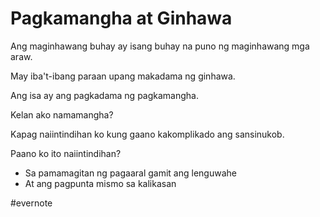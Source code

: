 # Pagkamangha at Ginhawa

Ang maginhawang buhay ay isang buhay na puno ng maginhawang mga araw.

May iba't-ibang paraan upang makadama ng ginhawa.

Ang isa ay ang pagkadama ng pagkamangha.

Kelan ako namamangha?

Kapag naiintindihan ko kung gaano kakomplikado ang sansinukob.

Paano ko ito naiintindihan?

- Sa pamamagitan ng pagaaral gamit ang lenguwahe
- At ang pagpunta mismo sa kalikasan

\#evernote


